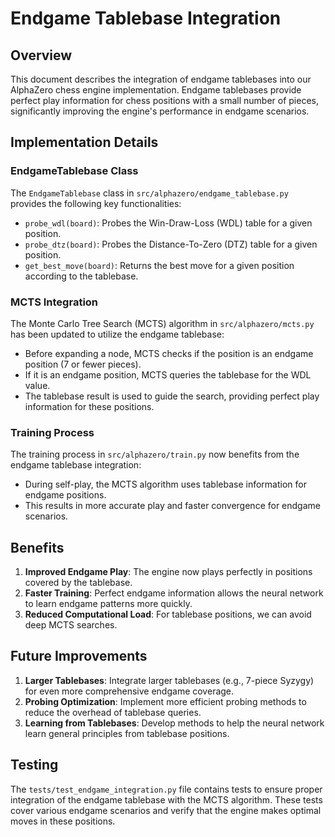 
# Endgame Tablebase Integration

## Overview

This document describes the integration of endgame tablebases into our AlphaZero chess engine implementation. Endgame tablebases provide perfect play information for chess positions with a small number of pieces, significantly improving the engine's performance in endgame scenarios.

## Implementation Details

### EndgameTablebase Class

The `EndgameTablebase` class in `src/alphazero/endgame_tablebase.py` provides the following key functionalities:

- `probe_wdl(board)`: Probes the Win-Draw-Loss (WDL) table for a given position.
- `probe_dtz(board)`: Probes the Distance-To-Zero (DTZ) table for a given position.
- `get_best_move(board)`: Returns the best move for a given position according to the tablebase.

### MCTS Integration

The Monte Carlo Tree Search (MCTS) algorithm in `src/alphazero/mcts.py` has been updated to utilize the endgame tablebase:

- Before expanding a node, MCTS checks if the position is an endgame position (7 or fewer pieces).
- If it is an endgame position, MCTS queries the tablebase for the WDL value.
- The tablebase result is used to guide the search, providing perfect play information for these positions.

### Training Process

The training process in `src/alphazero/train.py` now benefits from the endgame tablebase integration:

- During self-play, the MCTS algorithm uses tablebase information for endgame positions.
- This results in more accurate play and faster convergence for endgame scenarios.

## Benefits

1. **Improved Endgame Play**: The engine now plays perfectly in positions covered by the tablebase.
2. **Faster Training**: Perfect endgame information allows the neural network to learn endgame patterns more quickly.
3. **Reduced Computational Load**: For tablebase positions, we can avoid deep MCTS searches.

## Future Improvements

1. **Larger Tablebases**: Integrate larger tablebases (e.g., 7-piece Syzygy) for even more comprehensive endgame coverage.
2. **Probing Optimization**: Implement more efficient probing methods to reduce the overhead of tablebase queries.
3. **Learning from Tablebases**: Develop methods to help the neural network learn general principles from tablebase positions.

## Testing

The `tests/test_endgame_integration.py` file contains tests to ensure proper integration of the endgame tablebase with the MCTS algorithm. These tests cover various endgame scenarios and verify that the engine makes optimal moves in these positions.
